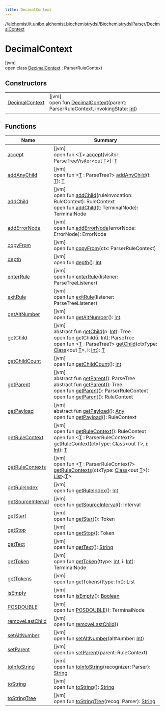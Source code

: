 ```yaml
---
title: DecimalContext
---
```

//[alchemist](../../../../index.html)/[it.unibo.alchemist.biochemistrydsl](../../index.html)/[BiochemistrydslParser](../index.html)/[DecimalContext](index.html)



# DecimalContext



[jvm]\
open class [DecimalContext](index.html) : ParserRuleContext



## Constructors


| | |
|---|---|
| [DecimalContext](-decimal-context.html) | [jvm]<br>open fun [DecimalContext](-decimal-context.html)(parent: ParserRuleContext, invokingState: [Int](https://kotlinlang.org/api/latest/jvm/stdlib/kotlin/-int/index.html)) |


## Functions


| Name | Summary |
|---|---|
| [accept](accept.html) | [jvm]<br>open fun <[T](accept.html)> [accept](accept.html)(visitor: ParseTreeVisitor<out [T](../../../it.unibo.alchemist.model.implementations.reactions/-chemical-reaction/index.html)>): [T](../../../it.unibo.alchemist.model.implementations.reactions/-chemical-reaction/index.html) |
| [addAnyChild](index.html#1230525611%2FFunctions%2F-134779887) | [jvm]<br>open fun <[T](index.html#1230525611%2FFunctions%2F-134779887) : ParseTree?> [addAnyChild](index.html#1230525611%2FFunctions%2F-134779887)(t: [T](../../../it.unibo.alchemist.model.implementations.reactions/-chemical-reaction/index.html)): [T](../../../it.unibo.alchemist.model.implementations.reactions/-chemical-reaction/index.html) |
| [addChild](index.html#1788416147%2FFunctions%2F-134779887) | [jvm]<br>open fun [addChild](index.html#1788416147%2FFunctions%2F-134779887)(ruleInvocation: RuleContext): RuleContext<br>open fun [addChild](index.html#1159546456%2FFunctions%2F-134779887)(t: TerminalNode): TerminalNode |
| [addErrorNode](index.html#92209968%2FFunctions%2F-134779887) | [jvm]<br>open fun [addErrorNode](index.html#92209968%2FFunctions%2F-134779887)(errorNode: ErrorNode): ErrorNode |
| [copyFrom](index.html#-946529010%2FFunctions%2F-134779887) | [jvm]<br>open fun [copyFrom](index.html#-946529010%2FFunctions%2F-134779887)(ctx: ParserRuleContext) |
| [depth](index.html#333925234%2FFunctions%2F-134779887) | [jvm]<br>open fun [depth](index.html#333925234%2FFunctions%2F-134779887)(): [Int](https://kotlinlang.org/api/latest/jvm/stdlib/kotlin/-int/index.html) |
| [enterRule](enter-rule.html) | [jvm]<br>open fun [enterRule](enter-rule.html)(listener: ParseTreeListener) |
| [exitRule](exit-rule.html) | [jvm]<br>open fun [exitRule](exit-rule.html)(listener: ParseTreeListener) |
| [getAltNumber](index.html#-1572319351%2FFunctions%2F-134779887) | [jvm]<br>open fun [getAltNumber](index.html#-1572319351%2FFunctions%2F-134779887)(): [Int](https://kotlinlang.org/api/latest/jvm/stdlib/kotlin/-int/index.html) |
| [getChild](index.html#1085819703%2FFunctions%2F-134779887) | [jvm]<br>abstract fun [getChild](index.html#1085819703%2FFunctions%2F-134779887)(p: [Int](https://kotlinlang.org/api/latest/jvm/stdlib/kotlin/-int/index.html)): Tree<br>open fun [getChild](index.html#1723621075%2FFunctions%2F-134779887)(i: [Int](https://kotlinlang.org/api/latest/jvm/stdlib/kotlin/-int/index.html)): ParseTree<br>open fun <[T](index.html#938276746%2FFunctions%2F-134779887) : ParseTree?> [getChild](index.html#938276746%2FFunctions%2F-134779887)(ctxType: [Class](https://docs.oracle.com/javase/8/docs/api/java/lang/Class.html)<out [T](../../../it.unibo.alchemist.model.implementations.reactions/-chemical-reaction/index.html)>, i: [Int](https://kotlinlang.org/api/latest/jvm/stdlib/kotlin/-int/index.html)): [T](../../../it.unibo.alchemist.model.implementations.reactions/-chemical-reaction/index.html) |
| [getChildCount](index.html#571734315%2FFunctions%2F-134779887) | [jvm]<br>open fun [getChildCount](index.html#571734315%2FFunctions%2F-134779887)(): [Int](https://kotlinlang.org/api/latest/jvm/stdlib/kotlin/-int/index.html) |
| [getParent](index.html#1944277201%2FFunctions%2F-134779887) | [jvm]<br>abstract fun [getParent](index.html#1944277201%2FFunctions%2F-134779887)(): ParseTree<br>abstract fun [getParent](index.html#-1040426088%2FFunctions%2F-134779887)(): Tree<br>open fun [getParent](index.html#837330484%2FFunctions%2F-134779887)(): ParserRuleContext<br>open fun [getParent](index.html#1907908917%2FFunctions%2F-134779887)(): RuleContext |
| [getPayload](index.html#-1797056182%2FFunctions%2F-134779887) | [jvm]<br>abstract fun [getPayload](index.html#-1797056182%2FFunctions%2F-134779887)(): [Any](https://kotlinlang.org/api/latest/jvm/stdlib/kotlin/-any/index.html)<br>open fun [getPayload](index.html#-592984243%2FFunctions%2F-134779887)(): RuleContext |
| [getRuleContext](index.html#-2113309080%2FFunctions%2F-134779887) | [jvm]<br>open fun [getRuleContext](index.html#-2113309080%2FFunctions%2F-134779887)(): RuleContext<br>open fun <[T](index.html#1994260019%2FFunctions%2F-134779887) : ParserRuleContext?> [getRuleContext](index.html#1994260019%2FFunctions%2F-134779887)(ctxType: [Class](https://docs.oracle.com/javase/8/docs/api/java/lang/Class.html)<out [T](../../../it.unibo.alchemist.model.implementations.reactions/-chemical-reaction/index.html)>, i: [Int](https://kotlinlang.org/api/latest/jvm/stdlib/kotlin/-int/index.html)): [T](../../../it.unibo.alchemist.model.implementations.reactions/-chemical-reaction/index.html) |
| [getRuleContexts](index.html#-2110034828%2FFunctions%2F-134779887) | [jvm]<br>open fun <[T](index.html#-2110034828%2FFunctions%2F-134779887) : ParserRuleContext?> [getRuleContexts](index.html#-2110034828%2FFunctions%2F-134779887)(ctxType: [Class](https://docs.oracle.com/javase/8/docs/api/java/lang/Class.html)<out [T](../../../it.unibo.alchemist.model.implementations.reactions/-chemical-reaction/index.html)>): [List](https://docs.oracle.com/javase/8/docs/api/java/util/List.html)<[T](../../../it.unibo.alchemist.model.implementations.reactions/-chemical-reaction/index.html)> |
| [getRuleIndex](get-rule-index.html) | [jvm]<br>open fun [getRuleIndex](get-rule-index.html)(): [Int](https://kotlinlang.org/api/latest/jvm/stdlib/kotlin/-int/index.html) |
| [getSourceInterval](index.html#-548641634%2FFunctions%2F-134779887) | [jvm]<br>open fun [getSourceInterval](index.html#-548641634%2FFunctions%2F-134779887)(): Interval |
| [getStart](index.html#408312218%2FFunctions%2F-134779887) | [jvm]<br>open fun [getStart](index.html#408312218%2FFunctions%2F-134779887)(): Token |
| [getStop](index.html#1724227100%2FFunctions%2F-134779887) | [jvm]<br>open fun [getStop](index.html#1724227100%2FFunctions%2F-134779887)(): Token |
| [getText](index.html#568950418%2FFunctions%2F-134779887) | [jvm]<br>open fun [getText](index.html#568950418%2FFunctions%2F-134779887)(): [String](https://docs.oracle.com/javase/8/docs/api/java/lang/String.html) |
| [getToken](index.html#-2011859900%2FFunctions%2F-134779887) | [jvm]<br>open fun [getToken](index.html#-2011859900%2FFunctions%2F-134779887)(ttype: [Int](https://kotlinlang.org/api/latest/jvm/stdlib/kotlin/-int/index.html), i: [Int](https://kotlinlang.org/api/latest/jvm/stdlib/kotlin/-int/index.html)): TerminalNode |
| [getTokens](index.html#1407783727%2FFunctions%2F-134779887) | [jvm]<br>open fun [getTokens](index.html#1407783727%2FFunctions%2F-134779887)(ttype: [Int](https://kotlinlang.org/api/latest/jvm/stdlib/kotlin/-int/index.html)): [List](https://docs.oracle.com/javase/8/docs/api/java/util/List.html)<TerminalNode> |
| [isEmpty](index.html#-1122734606%2FFunctions%2F-134779887) | [jvm]<br>open fun [isEmpty](index.html#-1122734606%2FFunctions%2F-134779887)(): [Boolean](https://kotlinlang.org/api/latest/jvm/stdlib/kotlin/-boolean/index.html) |
| [POSDOUBLE](-p-o-s-d-o-u-b-l-e.html) | [jvm]<br>open fun [POSDOUBLE](-p-o-s-d-o-u-b-l-e.html)(): TerminalNode |
| [removeLastChild](index.html#-2099160366%2FFunctions%2F-134779887) | [jvm]<br>open fun [removeLastChild](index.html#-2099160366%2FFunctions%2F-134779887)() |
| [setAltNumber](index.html#-2115960002%2FFunctions%2F-134779887) | [jvm]<br>open fun [setAltNumber](index.html#-2115960002%2FFunctions%2F-134779887)(altNumber: [Int](https://kotlinlang.org/api/latest/jvm/stdlib/kotlin/-int/index.html)) |
| [setParent](index.html#1546570001%2FFunctions%2F-134779887) | [jvm]<br>open fun [setParent](index.html#1546570001%2FFunctions%2F-134779887)(parent: RuleContext) |
| [toInfoString](index.html#328935484%2FFunctions%2F-134779887) | [jvm]<br>open fun [toInfoString](index.html#328935484%2FFunctions%2F-134779887)(recognizer: Parser): [String](https://docs.oracle.com/javase/8/docs/api/java/lang/String.html) |
| [toString](index.html#549784249%2FFunctions%2F-134779887) | [jvm]<br>open fun [toString](index.html#549784249%2FFunctions%2F-134779887)(): [String](https://docs.oracle.com/javase/8/docs/api/java/lang/String.html) |
| [toStringTree](index.html#1780528237%2FFunctions%2F-134779887) | [jvm]<br>open fun [toStringTree](index.html#1780528237%2FFunctions%2F-134779887)(recog: Parser): [String](https://docs.oracle.com/javase/8/docs/api/java/lang/String.html) |

